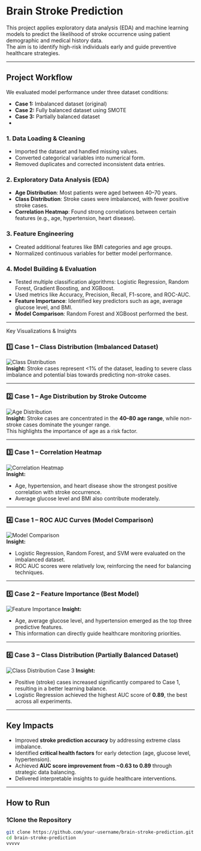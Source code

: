 # Brain Stroke Prediction

This project applies exploratory data analysis (EDA) and machine learning models to predict the likelihood of stroke occurrence using patient demographic and medical history data.  
The aim is to identify high-risk individuals early and guide preventive healthcare strategies. 

---

##  Project Workflow

We evaluated model performance under three dataset conditions:
- **Case 1:** Imbalanced dataset (original)
- **Case 2:** Fully balanced dataset using SMOTE
- **Case 3:** Partially balanced dataset
- 
### 1. Data Loading & Cleaning
- Imported the dataset and handled missing values.
- Converted categorical variables into numerical form.
- Removed duplicates and corrected inconsistent data entries.

### 2. Exploratory Data Analysis (EDA)
- **Age Distribution**: Most patients were aged between 40–70 years.
- **Class Distribution**: Stroke cases were imbalanced, with fewer positive stroke cases.
- **Correlation Heatmap**: Found strong correlations between certain features (e.g., age, hypertension, heart disease).

### 3. Feature Engineering
- Created additional features like BMI categories and age groups.
- Normalized continuous variables for better model performance.

### 4. Model Building & Evaluation
- Tested multiple classification algorithms: Logistic Regression, Random Forest, Gradient Boosting, and XGBoost.
- Used metrics like Accuracy, Precision, Recall, F1-score, and ROC-AUC.
- **Feature Importance**: Identified key predictors such as age, average glucose level, and BMI.
- **Model Comparison**: Random Forest and XGBoost performed the best.

---

Key Visualizations & Insights

### 1️⃣ Case 1 – Class Distribution (Imbalanced Dataset)
![Class Distribution](./images/class_distribution.png)  
**Insight:** Stroke cases represent <1% of the dataset, leading to severe class imbalance and potential bias towards predicting non-stroke cases.

---

### 2️⃣ Case 1 – Age Distribution by Stroke Outcome
![Age Distribution](./images/Age%20Distribution.png)   
**Insight:** Stroke cases are concentrated in the **40–80 age range**, while non-stroke cases dominate the younger range.  
This highlights the importance of age as a risk factor.

---

### 3️⃣ Case 1 – Correlation Heatmap
![Correlation Heatmap](./images/correlation%20heatmap.png)   
**Insight:**  
- Age, hypertension, and heart disease show the strongest positive correlation with stroke occurrence.
- Average glucose level and BMI also contribute moderately.

---

### 4️⃣ Case 1 – ROC AUC Curves (Model Comparison)
![Model Comparison](./images/model%20comparison.png)  
**Insight:**  
- Logistic Regression, Random Forest, and SVM were evaluated on the imbalanced dataset.
- ROC AUC scores were relatively low, reinforcing the need for balancing techniques.

---

### 5️⃣ Case 2 – Feature Importance (Best Model)
![Feature Importance](./images/Feature%20Importance.png) 
**Insight:**  
- Age, average glucose level, and hypertension emerged as the top three predictive features.
- This information can directly guide healthcare monitoring priorities.

---

### 6️⃣ Case 3 – Class Distribution (Partially Balanced Dataset)
![Class Distribution Case 3](./images/class%20distribution%20case3.png) 
**Insight:**  
- Positive (stroke) cases increased significantly compared to Case 1, resulting in a better learning balance.
- Logistic Regression achieved the highest AUC score of **0.89**, the best across all experiments.

---

##  Key Impacts
- Improved **stroke prediction accuracy** by addressing extreme class imbalance.
- Identified **critical health factors** for early detection (age, glucose level, hypertension).
- Achieved **AUC score improvement from ~0.63 to 0.89** through strategic data balancing.
- Delivered interpretable insights to guide healthcare interventions.


---

## How to Run

### 1️Clone the Repository
```bash
git clone https://github.com/your-username/brain-stroke-prediction.git
cd brain-stroke-prediction
vvvvv
